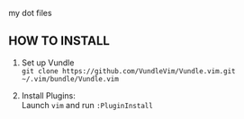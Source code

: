 my dot files

## HOW TO INSTALL

1. Set up Vundle   
  `git clone https://github.com/VundleVim/Vundle.vim.git ~/.vim/bundle/Vundle.vim`

2. Install Plugins:   
Launch `vim` and run `:PluginInstall`
